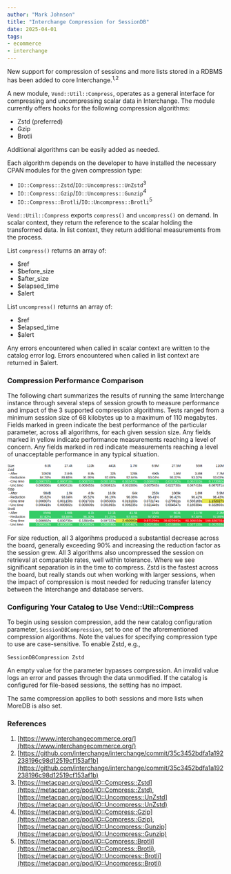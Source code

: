 ```yaml
---
author: "Mark Johnson"
title: "Interchange Compression for SessionDB"
date: 2025-04-01
tags:
- ecommerce
- interchange
---
```


New support for compression of sessions and more lists stored in a RDBMS has been added to core Interchange.<sup>1,2</sup>

A new module, `Vend::Util::Compress`, operates as a general interface for compressing and uncompressing scalar data in Interchange. The module currently offers hooks for the following compression algorithms:

* Zstd (preferred)
* Gzip
* Brotli

Additional algorithms can be easily added as needed.

Each algorithm depends on the developer to have installed the necessary CPAN modules for the given compression type:

* `IO::Compress::Zstd`/`IO::Uncompress::UnZstd`<sup>3</sup>
* `IO::Compress::Gzip`/`IO::Uncompress::Gunzip`<sup>4</sup>
* `IO::Compress::Brotli`/`IO::Uncompress::Brotli`<sup>5</sup>

`Vend::Util::Compress` exports `compress()` and `uncompress()` on demand. In scalar context, they return the reference to the scalar holding the transformed data. In list context, they return additional measurements from the process.

List `compress()` returns an array of:

* $ref
* $before_size
* $after_size
* $elapsed_time
* $alert

List `uncompress()` returns an array of:

* $ref
* $elapsed_time
* $alert

Any errors encountered when called in scalar context are written to the catalog error log. Errors encountered when called in list context are returned in $alert.

### Compression Performance Comparison

The following chart summarizes the results of running the same Interchange instance through several steps of session growth to measure performance and impact of the 3 supported compression algorithms. Tests ranged from a minimum session size of 68 kilobytes up to a maximum of 110 megabytes. Fields marked in green indicate the best performance of the particular parameter, across all algorithms, for each given session size. Any fields marked in yellow indicate performance measurements reaching a level of concern. Any fields marked in red indicate measurements reaching a level of unacceptable performance in any typical situation.

![Results chart for tests of compression algorithms](interchange-compress-sessiondb/compression_reduction_chart.png)
<!-- screenshot from spreadsheet calculating results -->

For size reduction, all 3 algorihms produced a substantial decrease across the board, generally exceeding 90% and increasing the reduction factor as the session grew. All 3 algorithms also uncompressed the session on retrieval at comparable rates, well within tolerance. Where we see significant separation is in the time to compress. Zstd is the fastest across the board, but really stands out when working with larger sessions, when the impact of compression is most needed for reducing transfer latency between the Interchange and database servers.

### Configuring Your Catalog to Use Vend::Util::Compress

To begin using session compression, add the new catalog configuration parameter, `SessionDBCompression`, set to one of the aforementioned compression algorithms. Note the values for specifying compression type to use are case-sensitive. To enable Zstd, e.g.,

```plain
SessionDBCompression Zstd
```

An empty value for the parameter bypasses compression. An invalid value logs an error and passes through the data unmodified. If the catalog is configured for file-based sessions, the setting has no impact.

The same compression applies to both sessions and more lists when MoreDB is also set.

### References

1. [https://www.interchangecommerce.org/](https://www.interchangecommerce.org/)
2. [https://github.com/interchange/interchange/commit/35c3452bdfa1a192238196c98d12519cf153af1b](https://github.com/interchange/interchange/commit/35c3452bdfa1a192238196c98d12519cf153af1b)
3. [https://metacpan.org/pod/IO::Compress::Zstd](https://metacpan.org/pod/IO::Compress::Zstd), [https://metacpan.org/pod/IO::Uncompress::UnZstd](https://metacpan.org/pod/IO::Uncompress::UnZstd)
4.  [https://metacpan.org/pod/IO::Compress::Gzip](https://metacpan.org/pod/IO::Compress::Gzip), [https://metacpan.org/pod/IO::Uncompress::Gunzip](https://metacpan.org/pod/IO::Uncompress::Gunzip)
5.   [https://metacpan.org/pod/IO::Compress::Brotli](https://metacpan.org/pod/IO::Compress::Brotli), [https://metacpan.org/pod/IO::Uncompress::Brotli](https://metacpan.org/pod/IO::Uncompress::Brotli)
